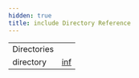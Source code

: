 ```yaml
---
hidden: true
title: include Directory Reference
---
```


|  |  |
|----|----|
| Directories |  |
| directory   | <a href="dir_42b6054717518d7586aa6d6f4f3f8d65.md">inf</a> |
